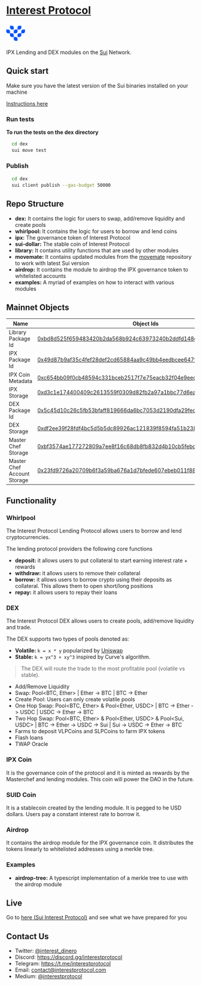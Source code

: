# [Interest Protocol](https://sui.interestprotocol.com/)

 <p> <img width="50px"height="50px" src="./assets/logo.png" /></p> 
 
 IPX Lending and DEX modules on the [Sui](https://sui.io/) Network.  
  
## Quick start  
  
Make sure you have the latest version of the Sui binaries installed on your machine

[Instructions here](https://docs.sui.io/devnet/build/install)

### Run tests

**To run the tests on the dex directory**

```bash
  cd dex
  sui move test
```

### Publish

```bash
  cd dex
  sui client publish --gas-budget 50000
```

## Repo Structure

- **dex:** It contains the logic for users to swap, add/remove liquidity and create pools
- **whirlpool:** It contains the logic for users to borrow and lend coins
- **ipx:** The governance token of Interest Protocol
- **sui-dollar:** The stable coin of Interest Protocol
- **library:** It contains utility functions that are used by other modules
- **movemate:** It contains updated modules from the [movemate](https://github.com/pentagonxyz/movemate) repository to work with latest Sui version
- **airdrop:** It contains the module to airdrop the IPX governance token to whitelisted accounts
- **examples:** A myriad of examples on how to interact with various modules

## Mainnet Objects

| Name                        | Object Ids                                                                                                                                                              | Type      |
| --------------------------- | ----------------------------------------------------------------------------------------------------------------------------------------------------------------------- | --------- |
| Library Package Id          | [0xbd8d525f659483420b2da568b924c63973240b2ddfd148e3909e17c43d189764](https://suiexplorer.com/object/0xbd8d525f659483420b2da568b924c63973240b2ddfd148e3909e17c43d189764) | Immutable |
| IPX Package Id              | [0x49d87b9af35c4fef28def2cd65884aa9c49bb4eedbcee647f4dafb5c8f36ba57](https://suiexplorer.com/object/0x49d87b9af35c4fef28def2cd65884aa9c49bb4eedbcee647f4dafb5c8f36ba57) | Immutable |
| IPX Coin Metadata           | [0xc654bb09f0cb48594c331bceb2517f7e75eacb32f04e9eecb7416ddcdd179e65](https://suiexplorer.com/object/0xc654bb09f0cb48594c331bceb2517f7e75eacb32f04e9eecb7416ddcdd179e65) | Immutable |
| IPX Storage                 | [0xd3c1e174400409c2613559f0309d82fb2a97a1bbc77d6ea39aa1e11f4f6d67d1](https://suiexplorer.com/object/0xd3c1e174400409c2613559f0309d82fb2a97a1bbc77d6ea39aa1e11f4f6d67d1) | Shared    |
| DEX Package Id              | [0x5c45d10c26c5fb53bfaff819666da6bc7053d2190dfa29fec311cc666ff1f4b0](https://suiexplorer.com/object/0x5c45d10c26c5fb53bfaff819666da6bc7053d2190dfa29fec311cc666ff1f4b0) | Immutable |
| DEX Storage                 | [0xdf2ee39f28fdf4bc5d5b5dc89926ac121839f8594fa51b2383a14cb99ab25a77](https://suiexplorer.com/object/0xdf2ee39f28fdf4bc5d5b5dc89926ac121839f8594fa51b2383a14cb99ab25a77) | Shared    |
| Master Chef Storage         | [0xbf3574ae177272809a7ee8f16c68db8fb832d4b10cb5febc477f90baba5ab6dd](https://suiexplorer.com/object/0xbf3574ae177272809a7ee8f16c68db8fb832d4b10cb5febc477f90baba5ab6dd) | Shared    |
| Master Chef Account Storage | [0x23fd9726a20709b6f3a59ba676a1d7bfede607ebeb011f888bb33de4f8f44e32](https://suiexplorer.com/object/0x23fd9726a20709b6f3a59ba676a1d7bfede607ebeb011f888bb33de4f8f44e32) | Shared    |

## Functionality

### Whirlpool

The Interest Protocol Lending Protocol allows users to borrow and lend cryptocurrencies.

The lending protocol providers the following core functions

- **deposit:** it allows users to put collateral to start earning interest rate + rewards
- **withdraw:** it allows users to remove their collateral
- **borrow:** it allows users to borrow crypto using their deposits as collateral. This allows them to open short/long positions
- **repay:** it allows users to repay their loans

### DEX

The Interest Protocol DEX allows users to create pools, add/remove liquidity and trade.

The DEX supports two types of pools denoted as:

- **Volatile:** `k = x * y` popularized by [Uniswap](https://uniswap.org/whitepaper.pdf)
- **Stable:** `k = yx^3 + xy^3` inspired by Curve's algorithm.

> The DEX will route the trade to the most profitable pool (volatile vs
> stable).

- Add/Remove Liquidity
- Swap: Pool<BTC, Ether> | Ether -> BTC | BTC -> Ether
- Create Pool: Users can only create volatile pools
- One Hop Swap: Pool<BTC, Ether> & Pool<Ether, USDC> | BTC -> Ether -> USDC | USDC -> Ether -> BTC
- Two Hop Swap: Pool<BTC, Ether> & Pool<Ether, USDC> & Pool<Sui, USDC> | BTC -> Ether -> USDC -> Sui | Sui -> USDC -> Ether -> BTC
- Farms to deposit VLPCoins and SLPCoins to farm IPX tokens
- Flash loans
- TWAP Oracle

### IPX Coin

It is the governance coin of the protocol and it is minted as rewards by the Masterchef and lending modules. This coin will power the DAO in the future.

### SUID Coin

It is a stablecoin created by the lending module. It is pegged to he USD dollars. Users pay a constant interest rate to borrow it.

### Airdrop

It contains the airdrop module for the IPX governance coin. It distributes the tokens linearly to whitelisted addresses using a merkle tree.

### Examples

- **airdrop-tree:** A typescript implementation of a merkle tree to use with the airdrop module

## Live

Go to [here (Sui Interest Protocol)](https://sui.interestprotocol.com/) and see what we have prepared for you

## Contact Us

- Twitter: [@interest_dinero](https://twitter.com/interest_dinero)
- Discord: https://discord.gg/interestprotocol
- Telegram: https://t.me/interestprotocol
- Email: [contact@interestprotocol.com](mailto:contact@interestprotocol.com)
- Medium: [@interestprotocol](https://medium.com/@interestprotocol)
